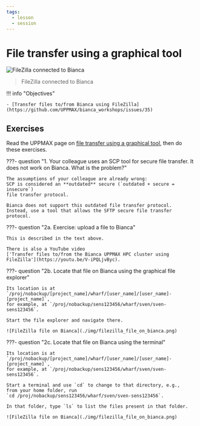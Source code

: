 ```yaml
---
tags:
  - lesson
  - session
---
```


# File transfer using a graphical tool

![FileZilla connected to Bianca](./img/filezilla_login_to_bianca_236_x_266.png)

> FileZilla connected to Bianca

!!! info "Objectives"

    - [Transfer files to/from Bianca using FileZilla](https://github.com/UPPMAX/bianca_workshops/issues/35)

## Exercises

Read the UPPMAX page on
[file transfer using a graphical tool](https://docs.uppmax.uu.se/software/bianca_file_transfer_using_gui/),
then do these exercises.

???- question "1. Your colleague uses an SCP tool for secure file transfer. It does not work on Bianca. What is the problem?"

    The assumptions of your colleague are already wrong:
    SCP is considered an **outdated** secure (`outdated + secure = insecure`)
    file transfer protocol.

    Bianca does not support this outdated file transfer protocol.
    Instead, use a tool that allows the SFTP secure file transfer protocol.

???- question "2a. Exercise: upload a file to Bianca"

    This is described in the text above.

    There is also a YouTube video
    ['Transfer files to/from the Bianca UPPMAX HPC cluster using FileZilla'](https://youtu.be/V-iPQLjvByc).

???- question "2b. Locate that file on Bianca using the graphical file explorer"

    Its location is at `/proj/nobackup/[project_name]/wharf/[user_name]/[user_name]-[project_name]`,
    for example, at `/proj/nobackup/sens123456/wharf/sven/sven-sens123456`.

    Start the file explorer and navigate there.

    ![FileZilla file on Bianca](./img/filezilla_file_on_bianca.png)

???- question "2c. Locate that file on Bianca using the terminal"

    Its location is at `/proj/nobackup/[project_name]/wharf/[user_name]/[user_name]-[project_name]`,
    for example, at `/proj/nobackup/sens123456/wharf/sven/sven-sens123456`.

    Start a terminal and use `cd` to change to that directory, e.g.,
    from your home folder, run
    `cd /proj/nobackup/sens123456/wharf/sven/sven-sens123456`.

    In that folder, type `ls` to list the files present in that folder.

    ![FileZilla file on Bianca](./img/filezilla_file_on_bianca.png)
